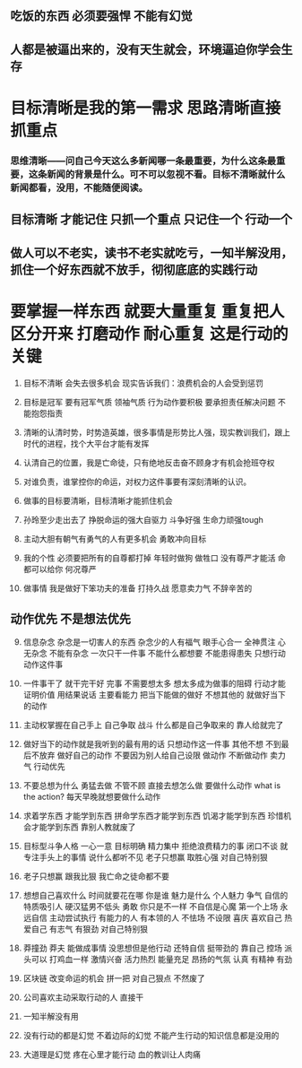 ## 吃饭的东西 必须要强悍 不能有幻觉
## 人都是被逼出来的，没有天生就会，环境逼迫你学会生存

# 目标清晰是我的第一需求 思路清晰直接 抓重点

### 思维清晰——问自己今天这么多新闻哪一条最重要，为什么这条最重要，这条新闻的背景是什么。可不可以忽视不看。目标不清晰就什么新闻都看，没用，不能随便阅读。
## 目标清晰 才能记住  只抓一个重点 只记住一个 行动一个

## 做人可以不老实，读书不老实就吃亏，一知半解没用，抓住一个好东西就不放手，彻彻底底的实践行动

# 要掌握一样东西 就要大量重复 重复把人区分开来 打磨动作 耐心重复 这是行动的关键







1. 目标不清晰 会失去很多机会 现实告诉我们：浪费机会的人会受到惩罚
2. 目标是冠军 要有冠军气质 领袖气质 行为动作要积极 要承担责任解决问题 不能抱怨指责 
3. 清晰的认清时势，时势造英雄，很多事情是形势比人强，现实教训我们，跟上时代的进程，找个大平台才能有发挥
4. 认清自己的位置，我是亡命徒，只有绝地反击奋不顾身才有机会抢班夺权
5. 对谁负责，谁掌控你的命运，对权力这件事要有深刻清晰的认识。
6. 做事的目标要清晰，目标清晰才能抓住机会

7. 孙玲至少走出去了  挣脱命运的强大自驱力 斗争好强 生命力顽强tough 
8. 主动大胆有朝气有勇气的人有更多机会 勇敢冲向目标
9. 我的个性 必须要把所有的自尊都打掉 年轻时做狗 做牲口 没有尊严才能活  命都可以给你 何况尊严
10. 做事情 我是做好下笨功夫的准备 打持久战 愿意卖力气 不辞辛苦的



## 动作优先 不是想法优先
9. 信息杂念 杂念是一切害人的东西 杂念少的人有福气 眼手心合一 全神贯注 心无杂念 不能有杂念   一次只干一件事  不能什么都想要 不能患得患失 只想行动动作这件事
10. 一件事干了 就干完干好 完事  不需要想太多 想太多成为做事的阻碍 行动才能证明价值  用结果说话 主要看能力 把当下能做的做好 不想其他的 就做好当下的动作 
11. 主动权掌握在自己手上 自己争取 战斗 什么都是自己争取来的 靠人给就完了
12. 做好当下的动作就是我听到的最有用的话 只想动作这一件事 其他不想 不到最后不放弃 做好自己的动作 不要因为别人给自己设限 做动作 不断做动作 卖力气 行动优先  
13. 不要总想为什么 勇猛去做 不管不顾 直接去想怎么做 要做什么动作 what is the action? 每天早晚就想要做什么动作
14. 求着学东西 才能学到东西 拼命学东西才能学到东西 饥渴才能学到东西 珍惜机会才能学到东西 靠别人教就废了
15. 目标型斗争人格 一心一意 目标明确   精力集中 拒绝浪费精力的事  闭口不谈 就专注手头上的事情  说什么都听不见 老子只想赢 取胜心强  对自己特别狠
16. 老子只想赢 跟我比狠 我亡命之徒命都不要
17. 想想自己喜欢什么 时间就要花在哪   你是谁 魅力是什么  个人魅力  争气  自信的特质吸引人 硬汉猛男不低头  勇敢 你只是不一样  不自信是心魔    第一个上场 永远自信 主动尝试执行  有能力的人 有本领的人 不怯场 不设限  喜庆 喜欢自己 热爱自己 有志气 有狠劲 对自己特别狠
18. 莽撞劲 莽夫 能做成事情 没思想但是他行动 还特自信 挺带劲的 靠自己 控场 派头可以 打鸡血一样 激情兴奋 活力热烈 能量充足 昂扬的气氛 认真 有精神 有劲


1. 区块链 改变命运的机会 拼一把 对自己狠点 不然废了 
2. 公司喜欢主动采取行动的人 直接干
3. 一知半解没有用 
4. 没有行动的都是幻觉 不着边际的幻觉 不能产生行动的知识信息都是没用的 
5. 大道理是幻觉 疼在心里才能行动 血的教训让人肉痛
